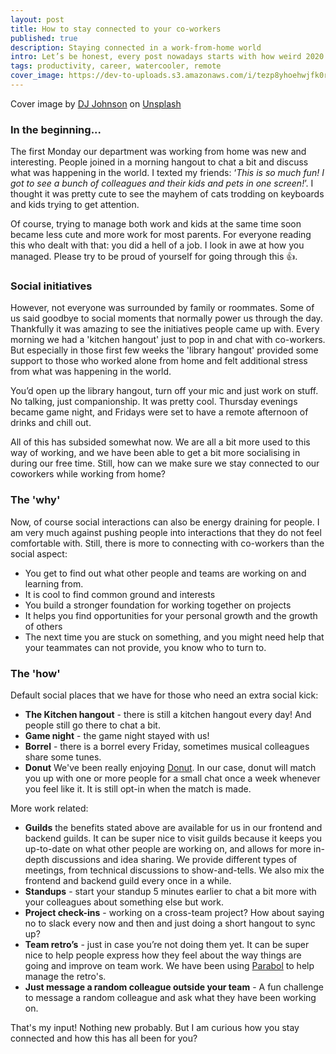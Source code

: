```yaml
---
layout: post
title: How to stay connected to your co-workers
published: true
description: Staying connected in a work-from-home world
intro: Let’s be honest, every post nowadays starts with how weird 2020 has been. So I am doing the same; it’s been weird. There. Having been working from home full-time since March, it has been both a productivity booster and an isolating experience. Especially in the beginning.
tags: productivity, career, watercooler, remote
cover_image: https://dev-to-uploads.s3.amazonaws.com/i/tezp8yhoehwjfk0ryhhg.jpg
---
```

<span>Cover image by <a href="https://unsplash.com/@dj_johns1?utm_source=unsplash&amp;utm_medium=referral&amp;utm_content=creditCopyText">DJ Johnson</a> on <a href="https://unsplash.com/@dj_johns1?utm_source=unsplash&amp;utm_medium=referral&amp;utm_content=creditCopyText">Unsplash</a></span>

### In the beginning...

The first Monday our department was working from home was new and interesting. People joined in a morning hangout to chat a bit and discuss what was happening in the world. I texted my friends: ‘*This is so much fun! I got to see a bunch of colleagues and their kids and pets in one screen!*’. I thought it was pretty cute to see the mayhem of cats trodding on keyboards and kids trying to get attention.

Of course, trying to manage both work and kids at the same time soon became less cute and more work for most parents. For everyone reading this who dealt with that: you did a hell of a job. I look in awe at how you managed. Please try to be proud of yourself for going through this 👍.

### Social initiatives

However, not everyone was surrounded by family or roommates. Some of us said goodbye to social moments that normally power us through the day. Thankfully it was amazing to see the initiatives people came up with. Every morning we had a 'kitchen hangout' just to pop in and chat with co-workers. But especially in those first few weeks the 'library hangout' provided some support to those who worked alone from home and felt additional stress from what was happening in the world.

You’d open up the library hangout, turn off your mic and just work on stuff. No talking, just companionship. It was pretty cool. Thursday evenings became game night, and Fridays were set to have a remote afternoon of drinks and chill out.

All of this has subsided somewhat now. We are all a bit more used to this way of working, and we have been able to get a bit more socialising in during our free time. Still, how can we make sure we stay connected to our coworkers while working from home?

### The 'why'

Now, of course social interactions can also be energy draining for people. I am very much against pushing people into interactions that they do not feel comfortable with. Still, there is more to connecting with co-workers than the social aspect:

- You get to find out what other people and teams are working on and learning from.
- It is cool to find common ground and interests
- You build a stronger foundation for working together on projects
- It helps you find opportunities for your personal growth and the growth of others
- The next time you are stuck on something, and you might need help that your teammates can not provide, you know who to turn to.

### The 'how'

Default social places that we have for those who need an extra social kick:

- **The Kitchen hangout** - there is still a kitchen hangout every day! And people still go there to chat a bit.
- **Game night** - the game night stayed with us!
- **Borrel** - there is a borrel every Friday, sometimes musical colleagues share some tunes.
- **Donut** We've been really enjoying [Donut](https://www.donut.com/). In our case, donut will match you up with one or more people for a small chat once a week whenever you feel like it. It is still opt-in when the match is made.

More work related:

- **Guilds** the benefits stated above are available for us in our frontend and backend guilds. It can be super nice to visit guilds because it keeps you up-to-date on what other people are working on, and allows for more in-depth discussions and idea sharing. We provide different types of meetings, from technical discussions to show-and-tells. We also mix the frontend and backend guild every once in a while.
- **Standups** - start your standup 5 minutes earlier to chat a bit more with your colleagues about something else but work.
- **Project check-ins** - working on a cross-team project? How about saying no to slack every now and then and just doing a short hangout to sync up?
- **Team retro’s** - just in case you’re not doing them yet. It can be super nice to help people express how they feel about the way things are going and improve on team work. We have been using [Parabol](https://www.parabol.co/) to help manage the retro's.
- **Just message a random colleague outside your team** - A fun challenge to message a random colleague and ask what they have been working on.

That's my input! Nothing new probably. But I am curious how you stay connected and how this has all been for you?

